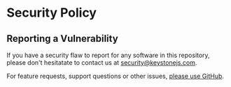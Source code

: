 # Security Policy

## Reporting a Vulnerability

If you have a security flaw to report for any software in this repository, please don't hesitatate to contact us at [security@keystonejs.com](mailto:security@keystonejs.com).

For feature requests, support questions or other issues, [please use GitHub](https://github.com/keystonejs/keystone/issues/new/choose).
